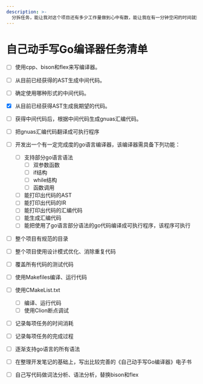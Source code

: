```yaml
---
description: >-
  分拆任务，能让我对这个项目还有多少工作量做到心中有数，能让我在有一分钟空闲的时间就挑只需一分钟的任务来完成。总之，分拆任务，列出任务清单，是一个做事的好方法，需坚持。
---
```


# 自己动手写Go编译器任务清单

* [ ] 使用cpp、bison和flex来写编译器。
* [ ] 从目前已经获得的AST生成中间代码。
* [ ] 确定使用哪种形式的中间代码。
* [x] 从目前已经获得AST生成我期望的代码。
* [ ] 获得中间代码后，根据中间代码生成gnuas汇编代码。
* [ ] 把gnuas汇编代码翻译成可执行程序
* [ ] 开发出一个有一定完成度的go语言编译器，该编译器需具备下列功能：
  * [ ] 支持部分go语言语法
    * [ ] 双参数函数
    * [ ] if结构
    * [ ] while结构
    * [ ] 函数调用
  * [ ] 能打印出代码的AST
  * [ ] 能打印出代码的IR
  * [ ] 能打印出代码的汇编代码
  * [ ] 能生成汇编代码
  * [ ] 能把使用了go语言部分语法的go代码编译成可执行程序，该程序可执行
* [ ] 整个项目有规范的目录
* [ ] 整个项目使用设计模式优化、消除重复代码
* [ ] 覆盖所有代码的测试代码
* [ ] 使用Makefiles编译、运行代码
* [ ] 使用CMakeList.txt
  * [ ] 编译、运行代码
  * [ ] 使用Clion断点调试
* [ ] 记录每项任务的时间消耗
* [ ] 记录每项任务的完成过程
* [ ] 逐渐支持go语言的所有语法
* [ ] 在整理开发笔记的基础上，写出比较完善的《自己动手写Go编译器》电子书
* [ ] 自己写代码做词法分析、语法分析，替换bison和flex

